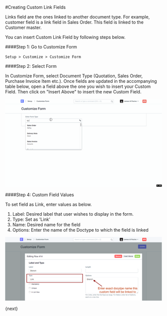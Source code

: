 <!-- add-breadcrumbs -->
#Creating Custom Link Fields

Links field are the ones linked to another document type. For example, customer field is a link field in Sales Order. This field is linked to the Customer master.

You can insert Custom Link Field by following steps below.


####Step 1: Go to Customize Form

`Setup > Customize > Customize Form`

####Step 2: Select Form

In Customize Form, select Document Type (Quotation, Sales Order, Purchase Invoice Item etc.). Once fields are updated in the accompanying table below, open a field above the one you wish to insert your Custom Field. Then click on "Insert Above" to insert the new Custom Field.

<img alt="Select Docytpe" class="screenshot" src="../assets/link-field-1.gif">

####Step 4: Custom Field Values

To set field as Link, enter values as below.

1. Label: Desired label that user wishes to display in the form.
1. Type: Set as 'Link'
1. Name: Desired name for the field
1. Options: Enter the name of the Doctype to which the field is linked

<img alt="Enter Values" class="screenshot" src="../assets/link-field-2.png">

{next}

<!-- markdown -->
